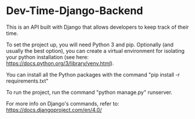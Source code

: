 # Dev-Time-Django-Backend

This is an API built with Django that allows developers to keep track of their time.

To set the project up, you will need Python 3 and pip.
Optionally (and usually the best option), you can create a virtual environment for isolating your python installation
(see here: https://docs.python.org/3/library/venv.html).

You can install all the Python packages with the command "pip install -r requirements.txt"

To run the project, run the command "python manage.py" runserver.

For more info on Django's commands, refer to: https://docs.djangoproject.com/en/4.0/
